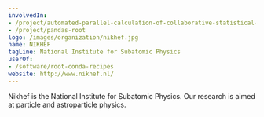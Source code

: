 ```yaml
---
involvedIn:
- /project/automated-parallel-calculation-of-collaborative-statistical-models
- /project/pandas-root
logo: /images/organization/nikhef.jpg
name: NIKHEF
tagLine: National Institute for Subatomic Physics
userOf:
- /software/root-conda-recipes
website: http://www.nikhef.nl/
---
```

Nikhef is the National Institute for Subatomic Physics. Our research is aimed at particle and astroparticle physics.

